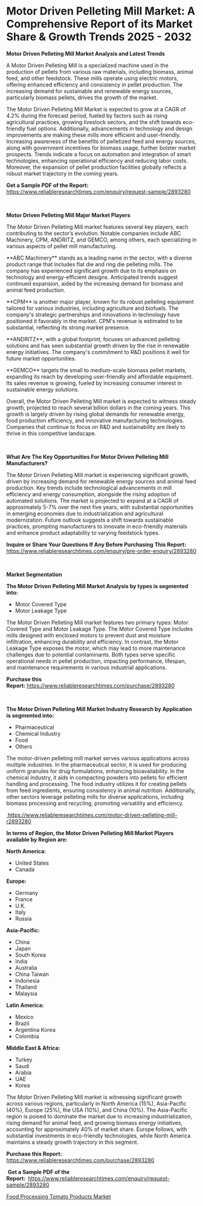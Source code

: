 <p><h1>Motor Driven Pelleting Mill Market: A Comprehensive Report of its Market Share & Growth Trends 2025 - 2032</h1></p><p><strong>Motor Driven Pelleting Mill Market Analysis and Latest Trends</strong></p>
<p><p>A Motor Driven Pelleting Mill is a specialized machine used in the production of pellets from various raw materials, including biomass, animal feed, and other feedstock. These mills operate using electric motors, offering enhanced efficiency and consistency in pellet production. The increasing demand for sustainable and renewable energy sources, particularly biomass pellets, drives the growth of the market. </p><p>The Motor Driven Pelleting Mill Market is expected to grow at a CAGR of 4.2% during the forecast period, fueled by factors such as rising agricultural practices, growing livestock sectors, and the shift towards eco-friendly fuel options. Additionally, advancements in technology and design improvements are making these mills more efficient and user-friendly. Increasing awareness of the benefits of pelletized feed and energy sources, along with government incentives for biomass usage, further bolster market prospects. Trends indicate a focus on automation and integration of smart technologies, enhancing operational efficiency and reducing labor costs. Moreover, the expansion of pellet production facilities globally reflects a robust market trajectory in the coming years.</p></p>
<p><strong>Get a Sample PDF of the Report:&nbsp;</strong> <a href="https://www.reliableresearchtimes.com/enquiry/request-sample/2893280?utm_campaign=2007&utm_medium=2&utm_source=Github&utm_content=ia&utm_term=15032025&utm_id=motor-driven-pelleting-mill">https://www.reliableresearchtimes.com/enquiry/request-sample/2893280</a></p>
<p>&nbsp;</p>
<p><strong>Motor Driven Pelleting Mill Major Market Players</strong></p>
<p><p>The Motor Driven Pelleting Mill market features several key players, each contributing to the sector’s evolution. Notable companies include ABC Machinery, CPM, ANDRITZ, and GEMCO, among others, each specializing in various aspects of pellet mill manufacturing.</p><p>**ABC Machinery** stands as a leading name in the sector, with a diverse product range that includes flat die and ring die pelleting mills. The company has experienced significant growth due to its emphasis on technology and energy-efficient designs. Anticipated trends suggest continued expansion, aided by the increasing demand for biomass and animal feed production.</p><p>**CPM** is another major player, known for its robust pelleting equipment tailored for various industries, including agriculture and biofuels. The company's strategic partnerships and innovations in technology have positioned it favorably in the market. CPM's revenue is estimated to be substantial, reflecting its strong market presence.</p><p>**ANDRITZ**, with a global footprint, focuses on advanced pelleting solutions and has seen substantial growth driven by the rise in renewable energy initiatives. The company's commitment to R&D positions it well for future market opportunities.</p><p>**GEMCO** targets the small to medium-scale biomass pellet markets, expanding its reach by developing user-friendly and affordable equipment. Its sales revenue is growing, fueled by increasing consumer interest in sustainable energy solutions.</p><p>Overall, the Motor Driven Pelleting Mill market is expected to witness steady growth, projected to reach several billion dollars in the coming years. This growth is largely driven by rising global demands for renewable energy, food production efficiency, and innovative manufacturing technologies. Companies that continue to focus on R&D and sustainability are likely to thrive in this competitive landscape.</p></p>
<p>&nbsp;</p>
<p><strong>What Are The Key Opportunities For Motor Driven Pelleting Mill Manufacturers?</strong></p>
<p><p>The Motor Driven Pelleting Mill market is experiencing significant growth, driven by increasing demand for renewable energy sources and animal feed production. Key trends include technological advancements in mill efficiency and energy consumption, alongside the rising adoption of automated solutions. The market is projected to expand at a CAGR of approximately 5-7% over the next five years, with substantial opportunities in emerging economies due to industrialization and agricultural modernization. Future outlook suggests a shift towards sustainable practices, prompting manufacturers to innovate in eco-friendly materials and enhance product adaptability to varying feedstock types.</p></p>
<p><strong>Inquire or Share Your Questions If Any Before Purchasing This Report:</strong> <a href="https://www.reliableresearchtimes.com/enquiry/pre-order-enquiry/2893280?utm_campaign=2007&utm_medium=2&utm_source=Github&utm_content=ia&utm_term=15032025&utm_id=motor-driven-pelleting-mill">https://www.reliableresearchtimes.com/enquiry/pre-order-enquiry/2893280</a></p>
<p>&nbsp;</p>
<p><strong>Market Segmentation</strong></p>
<p><strong>The Motor Driven Pelleting Mill Market Analysis by types is segmented into:</strong></p>
<p><ul><li>Motor Covered Type</li><li>Motor Leakage Type</li></ul></p>
<p><p>The Motor Driven Pelleting Mill market features two primary types: Motor Covered Type and Motor Leakage Type. The Motor Covered Type includes mills designed with enclosed motors to prevent dust and moisture infiltration, enhancing durability and efficiency. In contrast, the Motor Leakage Type exposes the motor, which may lead to more maintenance challenges due to potential contaminants. Both types serve specific operational needs in pellet production, impacting performance, lifespan, and maintenance requirements in various industrial applications.</p></p>
<p><strong>Purchase this Report:&nbsp;</strong><a href="https://www.reliableresearchtimes.com/purchase/2893280?utm_campaign=2007&utm_medium=2&utm_source=Github&utm_content=ia&utm_term=15032025&utm_id=motor-driven-pelleting-mill">https://www.reliableresearchtimes.com/purchase/2893280</a></p>
<p>&nbsp;</p>
<p><strong>The Motor Driven Pelleting Mill Market Industry Research by Application is segmented into:</strong></p>
<p><ul><li>Pharmaceutical</li><li>Chemical Industry</li><li>Food</li><li>Others</li></ul></p>
<p><p>The motor-driven pelleting mill market serves various applications across multiple industries. In the pharmaceutical sector, it is used for producing uniform granules for drug formulations, enhancing bioavailability. In the chemical industry, it aids in compacting powders into pellets for efficient handling and processing. The food industry utilizes it for creating pellets from feed ingredients, ensuring consistency in animal nutrition. Additionally, other sectors leverage pelleting mills for diverse applications, including biomass processing and recycling, promoting versatility and efficiency.</p></p>
<p><a href="https://www.reliableresearchtimes.com/motor-driven-pelleting-mill-r2893280?utm_campaign=2007&utm_medium=2&utm_source=Github&utm_content=ia&utm_term=15032025&utm_id=motor-driven-pelleting-mill">&nbsp;https://www.reliableresearchtimes.com/motor-driven-pelleting-mill-r2893280</a></p>
<p><strong>In terms of Region, the Motor Driven Pelleting Mill Market Players available by Region are:</strong></p>
<p>
    <p> <strong> North America: </strong>
        <ul>
            <li>United States</li>
            <li>Canada</li>
        </ul>
        </p> 
    <p> <strong> Europe: </strong>
        <ul>
            <li>Germany</li>
            <li>France</li>
            <li>U.K.</li>
            <li>Italy</li>
            <li>Russia</li>
        </ul>
        </p> 
    <p> <strong> Asia-Pacific: </strong>
        <ul>
            <li>China</li>
            <li>Japan</li>
            <li>South Korea</li>
            <li>India</li>
            <li>Australia</li>
            <li>China Taiwan</li>
            <li>Indonesia</li>
            <li>Thailand</li>
            <li>Malaysia</li>
        </ul>
        </p> 
    <p> <strong> Latin America: </strong>
        <ul>
            <li>Mexico</li>
            <li>Brazil</li>
            <li>Argentina Korea</li>
            <li>Colombia</li>
        </ul>
        </p> 
    <p> <strong> Middle East & Africa: </strong>
        <ul>
            <li>Turkey</li>
            <li>Saudi</li>
            <li>Arabia</li>
            <li>UAE</li>
            <li>Korea</li>
        </ul>
    </p>
    </p>
<p><p>The Motor Driven Pelleting Mill market is witnessing significant growth across various regions, particularly in North America (15%), Asia-Pacific (40%), Europe (25%), the USA (10%), and China (10%). The Asia-Pacific region is poised to dominate the market due to increasing industrialization, rising demand for animal feed, and growing biomass energy initiatives, accounting for approximately 40% of market share. Europe follows, with substantial investments in eco-friendly technologies, while North America maintains a steady growth trajectory in this segment.</p></p>
<p><strong>Purchase this Report: </strong><a href="https://www.reliableresearchtimes.com/purchase/2893280?utm_campaign=2007&utm_medium=2&utm_source=Github&utm_content=ia&utm_term=15032025&utm_id=motor-driven-pelleting-mill">https://www.reliableresearchtimes.com/purchase/2893280</a></p>
<p>&nbsp;<strong>Get a Sample PDF of the Report:&nbsp;&nbsp;</strong><a href="https://www.reliableresearchtimes.com/enquiry/request-sample/2893280?utm_campaign=2007&utm_medium=2&utm_source=Github&utm_content=ia&utm_term=15032025&utm_id=motor-driven-pelleting-mill">https://www.reliableresearchtimes.com/enquiry/request-sample/2893280</a></p>
<p><strong></strong></p>
<p><p><a href="https://github.com/angelajermaine/Market-Research-Report-List-6/blob/main/food-processing-tomato-products-market.md?utm_campaign=2007&utm_medium=2&utm_source=Github&utm_content=ia&utm_term=15032025&utm_id=motor-driven-pelleting-mill">Food Processing Tomato Products Market</a></p></p>